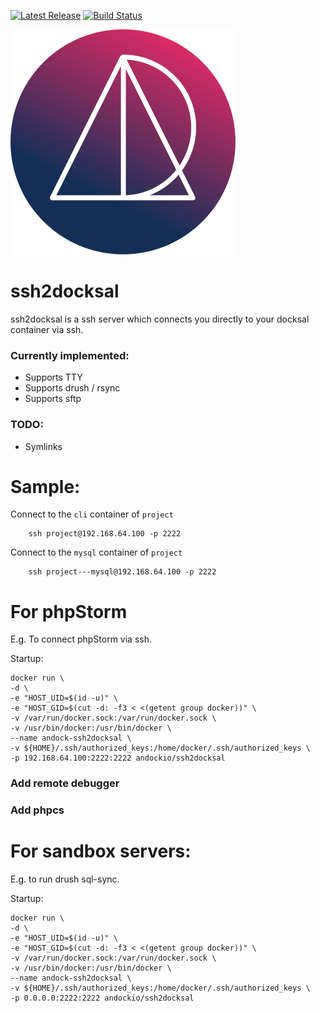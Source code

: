 [![Latest Release](https://img.shields.io/github/release/andock/ssh2docksal.svg?style=flat-square)](https://github.com/andock/ssh2docksal/releases/latest) [![Build Status](https://img.shields.io/travis/andock/ssh2docksal.svg?style=flat-square)](https://travis-ci.org/andock/ssh2docksal)

![alt text](images/logo_circle.svg "andock")
# ssh2docksal
ssh2docksal is a ssh server which connects you directly to your docksal container via ssh. 

### Currently implemented: 
* Supports TTY
* Supports drush / rsync
* Supports sftp
### TODO: 
* Symlinks

# Sample:

Connect to the `cli` container of `project`
```
    ssh project@192.168.64.100 -p 2222
```

Connect to the `mysql` container of `project`
```
    ssh project---mysql@192.168.64.100 -p 2222
```

# For phpStorm
E.g. To connect phpStorm via ssh.

Startup:
```
docker run \
-d \
-e "HOST_UID=$(id -u)" \
-e "HOST_GID=$(cut -d: -f3 < <(getent group docker))" \
-v /var/run/docker.sock:/var/run/docker.sock \
-v /usr/bin/docker:/usr/bin/docker \
--name andock-ssh2docksal \
-v ${HOME}/.ssh/authorized_keys:/home/docker/.ssh/authorized_keys \
-p 192.168.64.100:2222:2222 andockio/ssh2docksal
```

### Add remote debugger


### Add phpcs

# For sandbox servers:
E.g. to run drush sql-sync.

Startup:
```
docker run \
-d \
-e "HOST_UID=$(id -u)" \
-e "HOST_GID=$(cut -d: -f3 < <(getent group docker))" \
-v /var/run/docker.sock:/var/run/docker.sock \
-v /usr/bin/docker:/usr/bin/docker \
--name andock-ssh2docksal \
-v ${HOME}/.ssh/authorized_keys:/home/docker/.ssh/authorized_keys \
-p 0.0.0.0:2222:2222 andockio/ssh2docksal 
```

